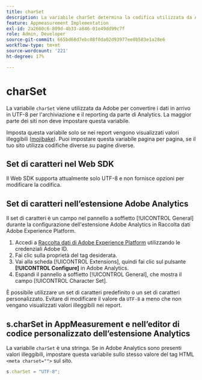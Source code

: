 ```yaml
---
title: charSet
description: La variabile charSet determina la codifica utilizzata da Adobe per analizzare la richiesta di immagine.
feature: Appmeasurement Implementation
exl-id: 2a2660c6-809d-4b33-a846-01e49dd99c7f
role: Admin, Developer
source-git-commit: 665bd68d7ebc08f0da02d93977ee0b583e1a28e6
workflow-type: tm+mt
source-wordcount: '221'
ht-degree: 17%

---
```


# charSet

La variabile `charSet` viene utilizzata da Adobe per convertire i dati in arrivo in UTF-8 per l&#39;archiviazione e il reporting da parte di Analytics. La maggior parte dei siti non deve impostare questa variabile.

Imposta questa variabile solo se nei report vengono visualizzati valori illeggibili ([mojibake](https://en.wikipedia.org/wiki/Mojibake)). Puoi impostare questa variabile pagina per pagina, se il tuo sito utilizza codifiche diverse su pagine diverse.

## Set di caratteri nel Web SDK

Il Web SDK supporta attualmente solo UTF-8 e non fornisce opzioni per modificare la codifica.

## Set di caratteri nell’estensione Adobe Analytics

Il set di caratteri è un campo nel pannello a soffietto [!UICONTROL General] durante la configurazione dell&#39;estensione Adobe Analytics in Raccolta dati Adobe Experience Platform.

1. Accedi a [Raccolta dati di Adobe Experience Platform](https://experience.adobe.com/data-collection) utilizzando le credenziali Adobe ID.
1. Fai clic sulla proprietà del tag desiderata.
1. Vai alla scheda [!UICONTROL Extensions], quindi fai clic sul pulsante **[!UICONTROL Configure]** in Adobe Analytics.
1. Espandi il pannello a soffietto [!UICONTROL General], che mostra il campo [!UICONTROL Character Set].

È possibile utilizzare un set di caratteri predefinito o un set di caratteri personalizzato. Evitare di modificare il valore da `UTF-8` a meno che non vengano visualizzati valori illeggibili nei report.

## s.charSet in AppMeasurement e nell’editor di codice personalizzato dell’estensione Analytics

La variabile `charSet` è una stringa. Se in Adobe Analytics sono presenti valori illeggibili, impostare questa variabile sullo stesso valore del tag HTML `<meta charset="">` sul sito.

```js
s.charSet = "UTF-8";
```
